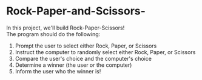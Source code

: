 # Rock-Paper-and-Scissors-
In this project, we'll build Rock-Paper-Scissors!  
The program should do the following:  
1. Prompt the user to select either Rock, Paper, or Scissors 
2. Instruct the computer to randomly select either Rock, Paper, or Scissors 
3. Compare the user's choice and the computer's choice 
4. Determine a winner (the user or the computer) 
5. Inform the user who the winner is!
